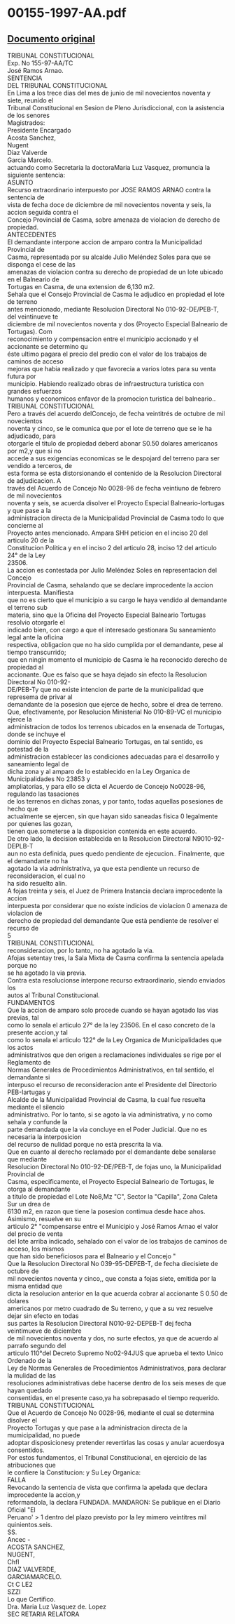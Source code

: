 
00155-1997-AA.pdf
=================
  
[Documento original](https://tc.gob.pe/jurisprudencia/1997/00155-1997-AA.pdf)  
---  
TRIBUNAL CONSTITUCIONAL  
Exp. No 155-97-AA/TC  
José Ramos Arnao.  
SENTENCIA  
DEL TRIBUNAL CONSTITUCIONAL  
En Lima a los trece dias del mes de junio de mil novecientos noventa y siete, reunido el  
Tribunal Constitucional en Sesion de Pleno Jurisdiccional, con la asistencia de los senores  
Magistrados:  
Presidente Encargado  
Acosta Sanchez,  
Nugent  
Diaz Valverde  
Garcia Marcelo.  
actuando como Secretaria la doctoraMaria Luz Vasquez, promuncia la siguiente sentencia:  
ASUNTO  
Recurso extraordinario interpuesto por JOSE RAMOS ARNAO contra la sentencia de  
vista de fecha doce de diciembre de mil novecientos noventa y seis, la accion seguida contra el  
Concejo Provincial de Casma, sobre amenaza de violacion de derecho de propiedad.  
ANTECEDENTES  
El demandante interpone accion de amparo contra la Municipalidad Provincial de  
Casma, representada por su alcalde Julio Meléndez Soles para que se disponga el cese de las  
amenazas de violacion contra su derecho de propiedad de un lote ubicado en el Balneario de  
Tortugas en Casma, de una extension de 6,130 m2.  
Sehala que el Consejo Provincial de Casma le adjudico en propiedad el lote de terreno  
antes mencionado, mediante Resolucion Directoral No 010-92-DE/PEB-T, del veintinueve te  
diciembre de mil novecientos noventa y dos (Proyecto Especial Balneario de Tortugas). Com  
reconocimiento y compensacion entre el municipio accionado y el accionante se determino qu  
éste ultimo pagara el precio del predio con el valor de los trabajos de caminos de acceso  
mejoras que habia realizado y que favorecia a varios lotes para su venta futura por  
municipio. Habiendo realizado obras de infraestructura turistica con grandes esfuerzos  
humanos y economicos enfavor de la promocion turistica del balneario..  
TRIBUNAL CONSTITUCIONAL  
Pero a través del acuerdo delConcejo, de fecha veintitrés de octubre de mil novecientos  
noventa y cinco, se le comunica que por el lote de terreno que se le ha adjudicado, para  
otorgarle el titulo de propiedad deberd abonar S0.50 dolares americanos por m2,y que si no  
accede a sus exigencias economicas se le despojard del terreno para ser vendido a terceros, de  
esta forma se esta distorsionando el contenido de la Resolucion Directoral de adjudicacion. A  
través del Acuerdo de Concejo No 0028-96 de fecha veintiuno de febrero de mil novecientos  
noventa y seis, se acuerda disolver el Proyecto Especial Balneario-Iortugas y que pase a la  
administracion directa de la Municipalidad Provincial de Casma todo lo que concierne al  
Proyecto antes mencionado. Ampara SHH peticion en el inciso 20 del articulo 20 de la  
Constitucion Politica y en el inciso 2 del articulo 28, inciso 12 del articulo 24° de la Ley  
23506.  
La accion es contestada por Julio Meléndez Soles en representacion del Concejo  
Provincial de Casma, sehalando que se declare improcedente la accion interpuesta. Manifiesta  
que no es cierto que el municipio a su cargo le haya vendido al demandante el terreno sub  
materia, sino que la Oficina del Proyecto Especial Balneario Tortugas resolvio otorgarle el  
indicado bien, con cargo a que el interesado gestionara Su saneamiento legal ante la oficina  
respectiva, obligacion que no ha sido cumplida por el demandante, pese al tiempo transcurrido;  
que en ningin momento el municipio de Casma le ha reconocido derecho de propiedad al  
accionante. Que es falso que se haya dejado sin efecto la Resolucion Directoral No 010-92-  
DE/PEB-Ty que no existe intencion de parte de la municipalidad que represema de privar al  
demandante de la posesion que ejerce de hecho, sobre el drea de terreno.  
Que, efectivamente, por Resolucion Ministerial No 010-89-VC el municipio ejerce la  
administracion de todos los terrenos ubicados en la ensenada de Tortugas, donde se inchuye el  
dominio del Proyecto Especial Balneario Tortugas, en tal sentido, es potestad de la  
administracion establecer las condiciones adecuadas para el desarrollo y saneamiento legal de  
dicha zona y al amparo de lo establecido en la Ley Organica de Municipalidades No 23853 y  
ampliatorias, y para ello se dicta el Acuerdo de Concejo No0028-96, regulando las tasaciones  
de los terrenos en dichas zonas, y por tanto, todas aquellas posesiones de hecho que  
actualmente se ejercen, sin que hayan sido saneadas fisica 0 legalmente por quienes las gozan,  
tienen que.someterse a la disposicion contenida en este acuerdo.  
De otro lado, la decision establecida en la Resolucion Directoral N9010-92-DEPLB-T  
aun no esta definida, pues quedo pendiente de ejecucion.. Finalmente, que el demandante no ha  
agotado la via administrativa, ya que esta pendiente un recurso de reconsideracion, el cual no  
ha sido resuelto alin.  
A fojas treinta y seis, el Juez de Primera Instancia declara improcedente la accion  
interpuesta por considerar que no existe indicios de violacion 0 amenaza de violacion de  
derecho de propiedad del demandante Que està pendiente de resolver el recurso de  
5  
TRIBUNAL CONSTITUCIONAL  
reconsideracion, por lo tanto, no ha agotado la via.  
Afojas setentay tres, la Sala Mixta de Casma confirma la sentencia apelada porque no  
se ha agotado la via previa.  
Contra esta resolucionse interpone recurso extraordinario, siendo enviados los  
autos al Tribunal Constitucional.  
FUNDAMENTOS  
Que la accion de amparo solo procede cuando se hayan agotado las vias previas, tal  
como lo senala el articulo 27° de la ley 23506. En el caso concreto de la presente accion,y tal  
como lo senala el articulo 122° de la Ley Organica de Municipalidades que los actos  
administrativos que den origen a reclamaciones individuales se rige por el Reglamento de  
Normas Generales de Procedimientos Administrativos, en tal sentido, el demandante si  
interpuso el recurso de reconsideracion ante el Presidente del Directorio PEB-Iartugas y  
Alcalde de la Municipalidad Provincial de Casma, la cual fue resuelta mediante el silencio  
administrativo. Por lo tanto, si se agoto la via administrativa, y no como sehala y confunde la  
parte demandada que la via concluye en el Poder Judicial. Que no es necesaria la interposicion  
del recurso de nulidad porque no està prescrita la via.  
Que en cuanto al derecho reclamado por el demandante debe senalarse que mediante  
Resolucion Directoral No 010-92-DE/PEB-T, de fojas uno, la Municipalidad Provincial de  
Casma, especificamente, el Proyecto Especial Balneario de Tortugas, le otorga al demandante  
a titulo de propiedad el Lote No8,Mz "C", Sector la "Capilla", Zona Caleta Sur un drea de  
6130 m2, en razon que tiene la posesion contimua desde hace ahos. Asimismo, resuelve en su  
articulo 2° "compensarse entre el Municipio y José Ramos Arnao el valor del precio de venta  
del lote arriba indicado, sehalado con el valor de los trabajos de caminos de acceso, los mismos  
que han sido beneficiosos para el Balneario y el Concejo "  
Que la Resolucion Directoral No 039-95-DEPEB-T, de fecha diecisiete de octubre de  
mil novecientos noventa y cinco,, que consta a fojas siete, emitida por la misma entidad que  
dicta la resolucion anterior en la que acuerda cobrar al accionante S 0.50 de dolares  
americanos por metro cuadrado de Su terreno, y que a su vez resuelve dejar sin efecto en todas  
sus partes la Resolucion Directoral N010-92-DEPEB-T dej fecha veintimueve de diciembre  
de mil novecientos noventa y dos, no surte efectos, ya que de acuerdo al parrafo segundo del  
articulo 110°del Decreto Supremo No02-94JUS que aprueba el texto Unico Ordenado de la  
Ley de Normas Generales de Procedimientos Administrativos, para declarar la mulidad de las  
resoluciones administrativas debe hacerse dentro de los seis meses de que hayan quedado  
consentidas, en el presente caso,ya ha sobrepasado el tiempo requerido.  
TRIBUNAL CONSTITUCIONAL  
Que el Acuerdo de Concejo No 0028-96, mediante el cual se determina disolver el  
Proyecto Tortugas y que pase a la administracion directa de la mumicipalidad, no puede  
adoptar disposicionesy pretender revertirlas las cosas y anular acuerdosya consentidos.  
Por estos fundamentos, el Tribunal Constitucional, en ejercicio de las atribuciones que  
le confiere la Constitucion: y Su Ley Organica:  
FALLA  
Revocando la sentencia de vista que confirma la apelada que declara improcedente la accion,y  
reformandola, la declara FUNDADA. MANDARON: Se publique en el Diario Oficial "El  
Peruano' > 1 dentro del plazo previsto por la ley mimero veintitres mil quinientos.seis.  
SS.  
Ancec -  
ACOSTA SANCHEZ,  
NUGENT,  
Chfl  
DIAZ VALVERDE,  
GARCIAMARCELO.  
Ct C LE2  
SZZI  
Lo que Certifico.  
Dra. Maria Luz Vasquez de. Lopez  
SEC RETARIA RELATORA